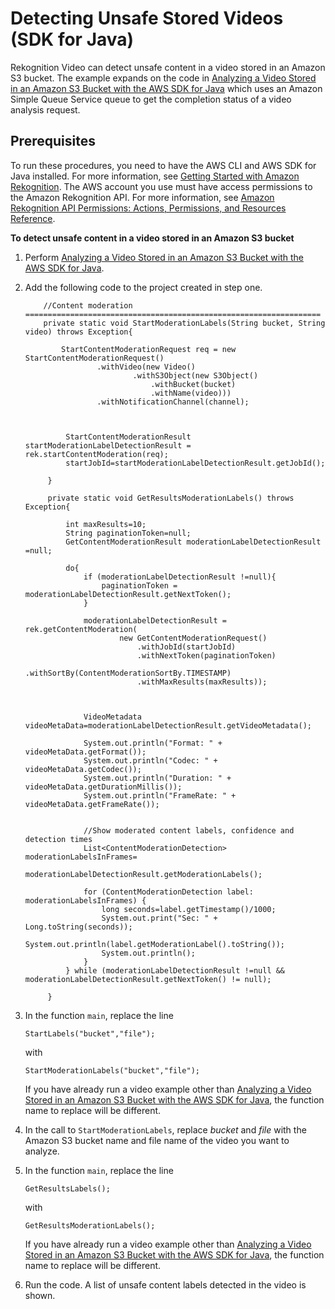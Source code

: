 # Detecting Unsafe Stored Videos \(SDK for Java\)<a name="procedure-moderate-videos"></a>

Rekognition Video can detect unsafe content in a video stored in an Amazon S3 bucket\. The example expands on the code in [Analyzing a Video Stored in an Amazon S3 Bucket with the AWS SDK for Java](video-analyzing-with-sqs.md) which uses an Amazon Simple Queue Service queue to get the completion status of a video analysis request\. 

## Prerequisites<a name="moderate-video-prerequisites"></a>

To run these procedures, you need to have the AWS CLI and AWS SDK for Java installed\. For more information, see [Getting Started with Amazon Rekognition](getting-started.md)\. The AWS account you use must have access permissions to the Amazon Rekognition API\. For more information, see [Amazon Rekognition API Permissions: Actions, Permissions, and Resources Reference](api-permissions-reference.md)\. 

**To detect unsafe content in a video stored in an Amazon S3 bucket**

1. Perform [Analyzing a Video Stored in an Amazon S3 Bucket with the AWS SDK for Java](video-analyzing-with-sqs.md)\.

1. Add the following code to the project created in step one\.

   ```
       //Content moderation ==================================================================
       private static void StartModerationLabels(String bucket, String video) throws Exception{
           
           StartContentModerationRequest req = new StartContentModerationRequest()
                   .withVideo(new Video()
                           .withS3Object(new S3Object()
                               .withBucket(bucket)
                               .withName(video)))
                   .withNotificationChannel(channel);
                                
                                
            
            StartContentModerationResult startModerationLabelDetectionResult = rek.startContentModeration(req);
            startJobId=startModerationLabelDetectionResult.getJobId();
            
        } 
        
        private static void GetResultsModerationLabels() throws Exception{
            
            int maxResults=10;
            String paginationToken=null;
            GetContentModerationResult moderationLabelDetectionResult =null;
            
            do{
                if (moderationLabelDetectionResult !=null){
                    paginationToken = moderationLabelDetectionResult.getNextToken();
                }
                
                moderationLabelDetectionResult = rek.getContentModeration(
                        new GetContentModerationRequest()
                            .withJobId(startJobId)
                            .withNextToken(paginationToken)
                            .withSortBy(ContentModerationSortBy.TIMESTAMP)
                            .withMaxResults(maxResults));
                        
                
       
                VideoMetadata videoMetaData=moderationLabelDetectionResult.getVideoMetadata();
                    
                System.out.println("Format: " + videoMetaData.getFormat());
                System.out.println("Codec: " + videoMetaData.getCodec());
                System.out.println("Duration: " + videoMetaData.getDurationMillis());
                System.out.println("FrameRate: " + videoMetaData.getFrameRate());
                    
                    
                //Show moderated content labels, confidence and detection times
                List<ContentModerationDetection> moderationLabelsInFrames= 
                        moderationLabelDetectionResult.getModerationLabels();
             
                for (ContentModerationDetection label: moderationLabelsInFrames) { 
                    long seconds=label.getTimestamp()/1000;
                    System.out.print("Sec: " + Long.toString(seconds));
                    System.out.println(label.getModerationLabel().toString());
                    System.out.println();           
                }  
            } while (moderationLabelDetectionResult !=null && moderationLabelDetectionResult.getNextToken() != null);
            
        }
   ```

1. In the function `main`, replace the line 

    `StartLabels("bucket","file");` 

   with

    `StartModerationLabels("bucket","file");` 

   If you have already run a video example other than [Analyzing a Video Stored in an Amazon S3 Bucket with the AWS SDK for Java](video-analyzing-with-sqs.md), the function name to replace will be different\. 

1. In the call to `StartModerationLabels`, replace *bucket* and *file* with the Amazon S3 bucket name and file name of the video you want to analyze\.

1. In the function `main`, replace the line 

   `GetResultsLabels();`

   with

   `GetResultsModerationLabels();`

   If you have already run a video example other than [Analyzing a Video Stored in an Amazon S3 Bucket with the AWS SDK for Java](video-analyzing-with-sqs.md), the function name to replace will be different\.

1. Run the code\. A list of unsafe content labels detected in the video is shown\.